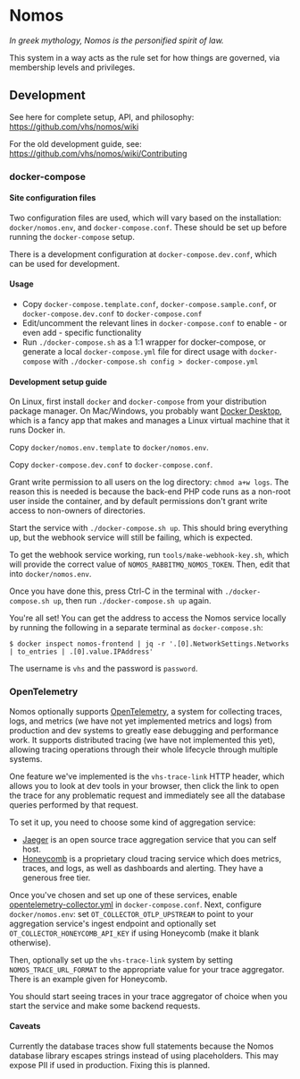 # Nomos

_In greek mythology, Nomos is the personified spirit of law._

This system in a way acts as the rule set for how things are governed, via membership levels and privileges.


## Development

See here for complete setup, API, and philosophy:
https://github.com/vhs/nomos/wiki

For the old development guide, see:
https://github.com/vhs/nomos/wiki/Contributing

### docker-compose

#### Site configuration files

Two configuration files are used, which will vary based on the installation:
`docker/nomos.env`, and `docker-compose.conf`. These should be set up before
running the `docker-compose` setup.

There is a development configuration at `docker-compose.dev.conf`, which can be
used for development.

#### Usage

- Copy `docker-compose.template.conf`, `docker-compose.sample.conf`, or `docker-compose.dev.conf` to `docker-compose.conf`
- Edit/uncomment the relevant lines in `docker-compose.conf` to enable - or even add - specific functionality
- Run `./docker-compose.sh` as a 1:1 wrapper for docker-compose, or generate a
  local `docker-compose.yml` file for direct usage with `docker-compose` with
  `./docker-compose.sh config > docker-compose.yml`

#### Development setup guide

On Linux, first install `docker` and `docker-compose` from your distribution
package manager. On Mac/Windows, you probably want [Docker Desktop], which is a
fancy app that makes and manages a Linux virtual machine that it runs Docker in.

[Docker Desktop]: https://docs.docker.com/get-docker/

Copy `docker/nomos.env.template` to `docker/nomos.env`.

Copy `docker-compose.dev.conf` to `docker-compose.conf`.

Grant write permission to all users on the log directory: `chmod a+w logs`. The
reason this is needed is because the back-end PHP code runs as a non-root user
inside the container, and by default permissions don't grant write access to
non-owners of directories.

Start the service with `./docker-compose.sh up`. This should bring everything up,
but the webhook service will still be failing, which is expected.

To get the webhook service working, run `tools/make-webhook-key.sh`, which will
provide the correct value of `NOMOS_RABBITMQ_NOMOS_TOKEN`. Then, edit that into
`docker/nomos.env`.

Once you have done this, press Ctrl-C in the terminal with `./docker-compose.sh up`,
then run `./docker-compose.sh up` again.

You're all set! You can get the address to access the Nomos service locally by
running the following in a separate terminal as `docker-compose.sh`:

```
$ docker inspect nomos-frontend | jq -r '.[0].NetworkSettings.Networks | to_entries | .[0].value.IPAddress'
```

The username is `vhs` and the password is `password`.

### OpenTelemetry

Nomos optionally supports [OpenTelemetry](https://opentelemetry.io/docs/), a
system for collecting traces, logs, and metrics (we have not yet implemented
metrics and logs) from production and dev systems to greatly ease debugging and
performance work. It supports distributed tracing (we have not implemented this
yet), allowing tracing operations through their whole lifecycle through multiple
systems.

One feature we've implemented is the `vhs-trace-link` HTTP header, which allows
you to look at dev tools in your browser, then click the link to open the trace
for any problematic request and immediately see all the database queries
performed by that request.

To set it up, you need to choose some kind of aggregation service:
- [Jaeger](https://jaegertracing.io/) is an open source trace aggregation
  service that you can self host.
- [Honeycomb](https://honeycomb.io/) is a proprietary cloud tracing service
  which does metrics, traces, and logs, as well as dashboards and alerting.
  They have a generous free tier.

Once you've chosen and set up one of these services, enable
[opentelemetry-collector.yml](./docker-compose/opentelemetry-collector.yml) in
`docker-compose.conf`. Next, configure `docker/nomos.env`: set
`OT_COLLECTOR_OTLP_UPSTREAM` to point to your aggregation service's ingest
endpoint and optionally set `OT_COLLECTOR_HONEYCOMB_API_KEY` if using Honeycomb
(make it blank otherwise).

Then, optionally set up the `vhs-trace-link` system by setting
`NOMOS_TRACE_URL_FORMAT` to the appropriate value for your trace aggregator.
There is an example given for Honeycomb.

You should start seeing traces in your trace aggregator of choice when you
start the service and make some backend requests.

#### Caveats

Currently the database traces show full statements because the Nomos database
library escapes strings instead of using placeholders. This may expose PII if
used in production. Fixing this is planned.
